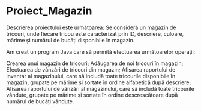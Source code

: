 # Proiect_Magazin

Descrierea proiectului este următoarea:
Se consideră un magazin de tricouri, unde fiecare tricou este caracterizat prin ID, descriere, culoare, mărime și numărul de bucăți disponibile în magazin.

Am creat un program Java care să permită efectuarea următoarelor operații:

Crearea unui magazin de tricouri;
Adăugarea de noi tricouri în magazin;
Efectuarea de vânzări de tricouri din magazin;
Afisarea raportului de inventar al magazinului, care să includă toate tricourile disponibile în magazin, grupate pe mărime și sortate în ordine alfabetică după descriere;
Afisarea raportului de vânzări al magazinului, care să includă toate tricourile vândute, grupate pe mărime și sortate în ordine descrescătoare după numărul de bucăți vândute.

